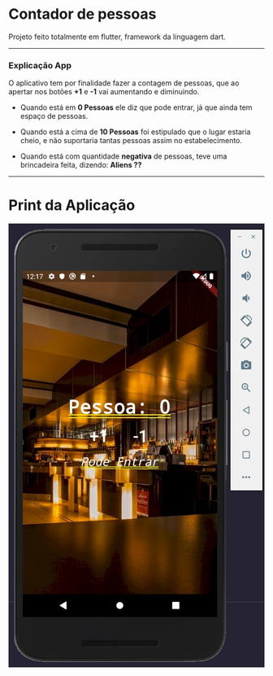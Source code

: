 # Contador de pessoas

Projeto feito totalmente em flutter, framework da linguagem dart.

****
### **Explicação App**

O aplicativo tem por finalidade fazer a contagem de pessoas, que ao apertar nos botões
**+1** e **-1** vai aumentando e diminuindo.

* Quando está em **0 Pessoas** ele diz que pode entrar, já que ainda tem espaço de pessoas.

* Quando está a cima de **10 Pessoas** foi estipulado que o lugar estaria cheio, e não suportaria tantas pessoas assim no estabelecimento.

* Quando está com quantidade **negativa** de pessoas, teve uma brincadeira feita, dizendo: **Aliens ??**

****

# **Print da Aplicação**

![Print App](src/imageScreen.jpg)
